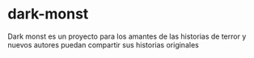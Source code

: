 # dark-monst
Dark monst es un proyecto para los amantes de las historias de terror y nuevos autores puedan compartir sus historias originales
